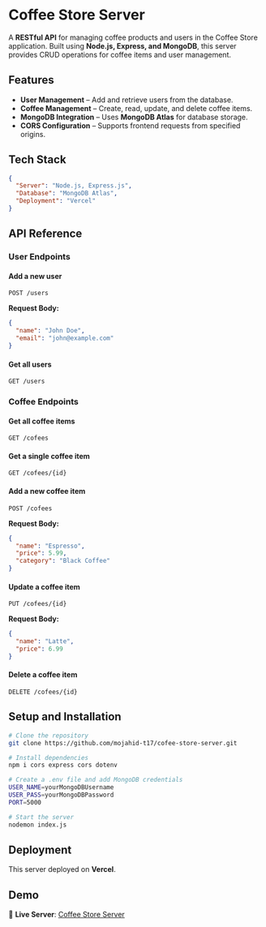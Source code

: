 # Coffee Store Server

A **RESTful API** for managing coffee products and users in the Coffee Store application. Built using **Node.js, Express, and MongoDB**, this server provides CRUD operations for coffee items and user management.

## Features
- **User Management** – Add and retrieve users from the database.
- **Coffee Management** – Create, read, update, and delete coffee items.
- **MongoDB Integration** – Uses **MongoDB Atlas** for database storage.
- **CORS Configuration** – Supports frontend requests from specified origins.

## Tech Stack
```json
{
  "Server": "Node.js, Express.js",
  "Database": "MongoDB Atlas",
  "Deployment": "Vercel"
}
```

## API Reference

### User Endpoints
#### Add a new user
```http
POST /users
```

**Request Body:**
```json
{
  "name": "John Doe",
  "email": "john@example.com"
}
```

#### Get all users
```http
GET /users
```

### Coffee Endpoints
#### Get all coffee items
```http
GET /cofees
```

#### Get a single coffee item
```http
GET /cofees/{id}
```

#### Add a new coffee item
```http
POST /cofees
```

**Request Body:**
```json
{
  "name": "Espresso",
  "price": 5.99,
  "category": "Black Coffee"
}
```

#### Update a coffee item
```http
PUT /cofees/{id}
```

**Request Body:**
```json
{
  "name": "Latte",
  "price": 6.99
}
```

#### Delete a coffee item
```http
DELETE /cofees/{id}
```

## Setup and Installation
```sh
# Clone the repository
git clone https://github.com/mojahid-t17/cofee-store-server.git

# Install dependencies
npm i cors express cors dotenv

# Create a .env file and add MongoDB credentials
USER_NAME=yourMongoDBUsername
USER_PASS=yourMongoDBPassword
PORT=5000

# Start the server
nodemon index.js


```

## Deployment
This server deployed on **Vercel**.

## Demo
🔗 **Live Server**: [Coffee Store Server](https://cofee-store-server-roan.vercel.app)


